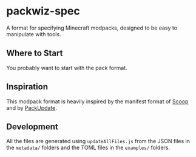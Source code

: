 # packwiz-spec
A format for specifying Minecraft modpacks, designed to be easy to manipulate with tools.

## Where to Start
You probably want to start with the pack format.

## Inspiration
This modpack format is heavily inspired by the manifest format of [Scoop](https://github.com/lukesampson/scoop) and by [PackUpdate](https://github.com/XDjackieXD/PackUpdate).

## Development
All the files are generated using `updateAllFiles.js` from the JSON files in the `metadata/` folders and the TOML files in the `examples/` folders.